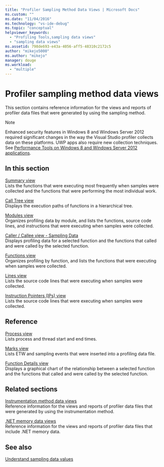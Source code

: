 ```yaml
---
title: "Profiler Sampling Method Data Views | Microsoft Docs"
ms.custom: ""
ms.date: "11/04/2016"
ms.technology: "vs-ide-debug"
ms.topic: "conceptual"
helpviewer_keywords: 
  - "Profiling Tools,sampling data views"
  - "sampling data views"
ms.assetid: 798de693-e43a-4056-aff5-48310c2172c5
author: "mikejo5000"
ms.author: "mikejo"
manager: douge
ms.workload: 
  - "multiple"
---
```

# Profiler sampling method data views
This section contains reference information for the views and reports of profiler data files that were generated by using the sampling method.  
  
> [!NOTE]
>  Enhanced security features in Windows 8 and Windows Server 2012 required significant changes in the way the Visual Studio profiler collects data on these platforms. UWP apps also require new collection techniques. See [Performance Tools on Windows 8 and Windows Server 2012 applications](../profiling/performance-tools-on-windows-8-and-windows-server-2012-applications.md).  
  
## In this section  
 [Summary view](../profiling/summary-view-sampling-data.md)  
 Lists the functions that were executing most frequently when samples were collected and the functions that were performing the most individual work.  
  
 [Call Tree view](../profiling/call-tree-view-sampling-data.md)  
 Displays the execution paths of functions in a hierarchical tree.  
  
 [Modules view](../profiling/modules-view-sampling-data.md)  
 Organizes profiling data by module, and lists the functions, source code lines, and instructions that were executing when samples were collected.  
  
 [Caller / Callee view - Sampling Data](../profiling/caller-callee-view-sampling-data.md)  
 Displays profiling data for a selected function and the functions that called and were called by the selected function.  
  
 [Functions view](../profiling/functions-view-sampling-data.md)  
 Organizes profiling by function, and lists the functions that were executing when samples were collected.  
  
 [Lines view](../profiling/lines-view-sampling-data.md)  
 Lists the source code lines that were executing when samples were collected.  
  
 [Instruction Pointers (IPs) view](../profiling/instruction-pointers-ips-view-sampling-data.md)  
 Lists the source code lines that were executing when samples were collected.  
  
## Reference  
 [Process view](../profiling/process-view.md)  
 Lists process and thread start and end times.  
  
 [Marks view](../profiling/marks-view.md)  
 Lists ETW and sampling events that were inserted into a profiling data file.  
  
 [Function Details view](../profiling/function-details-view.md)  
 Displays a graphical chart of the relationship between a selected function and the functions that called and were called by the selected function.  
  
## Related sections  
 [Instrumentation method data views](../profiling/instrumentation-method-data-views.md)  
 Reference information for the views and reports of profiler data files that were generated by using the instrumentation method.  
  
 [.NET memory data views](../profiling/dotnet-memory-data-views.md)  
 Reference information for the views and reports of profiler data files that include .NET memory data.  
  
## See also  
 [Understand sampling data values](../profiling/understanding-sampling-data-values.md)